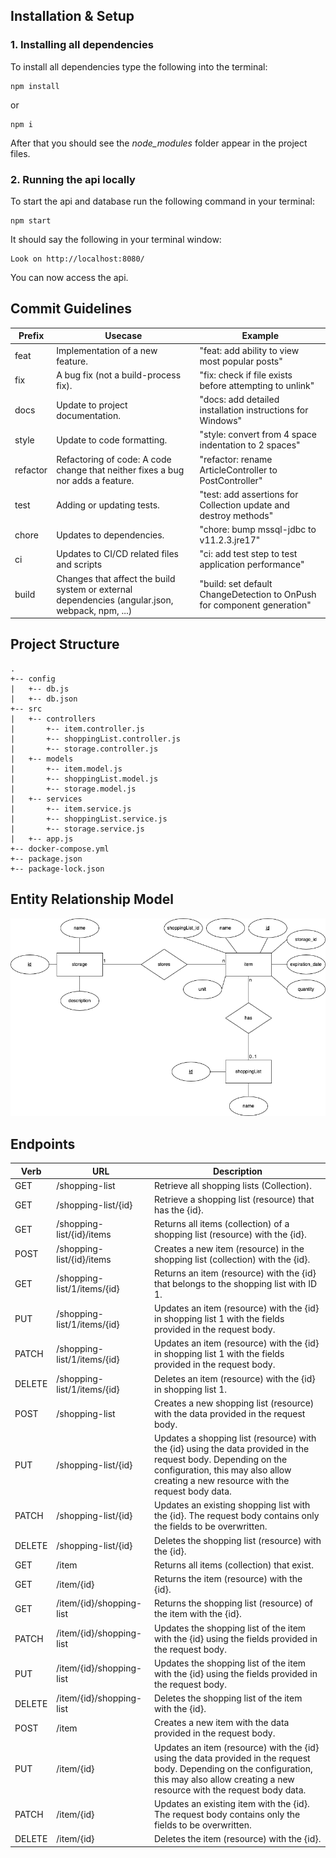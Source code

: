 ## Installation & Setup

### 1. Installing all dependencies

To install all dependencies type the following into the terminal:

```
npm install
```

or

```
npm i
```

After that you should see the _node_modules_ folder appear in the project files.

### 2. Running the api locally

To start the api and database run the following command in your terminal:

```
npm start
```

It should say the following in your terminal window:

```
Look on http://localhost:8080/
```

You can now access the api.

## Commit Guidelines

| Prefix   | Usecase                                                                                         | Example                                                                 |
| -------- | ----------------------------------------------------------------------------------------------- | ----------------------------------------------------------------------- |
| feat     | Implementation of a new feature.                                                                | "feat: add ability to view most popular posts"                          |
| fix      | A bug fix (not a build-process fix).                                                            | "fix: check if file exists before attempting to unlink"                 |
| docs     | Update to project documentation.                                                                | "docs: add detailed installation instructions for Windows"              |
| style    | Update to code formatting.                                                                      | "style: convert from 4 space indentation to 2 spaces"                   |
| refactor | Refactoring of code: A code change that neither fixes a bug nor adds a feature.                 | "refactor: rename ArticleController to PostController"                  |
| test     | Adding or updating tests.                                                                       | "test: add assertions for Collection update and destroy methods"        |
| chore    | Updates to dependencies.                                                                        | "chore: bump mssql-jdbc to v11.2.3.jre17"                               |
| ci       | Updates to CI/CD related files and scripts                                                      | "ci: add test step to test application performance"                     |
| build    | Changes that affect the build system or external dependencies (angular.json, webpack, npm, ...) | "build: set default ChangeDetection to OnPush for component generation" |

## Project Structure

```
.
+-- config
|   +-- db.js
|   +-- db.json
+-- src
|   +-- controllers
|       +-- item.controller.js
|       +-- shoppingList.controller.js
|       +-- storage.controller.js
|   +-- models
|       +-- item.model.js
|       +-- shoppingList.model.js
|       +-- storage.model.js
|   +-- services
|       +-- item.service.js
|       +-- shoppingList.service.js
|       +-- storage.service.js
|   +-- app.js
+-- docker-compose.yml
+-- package.json
+-- package-lock.json
```

## Entity Relationship Model

![ER Model SVG](docs/assets/er-model.png)

## Endpoints

| Verb   | URL                         | Description                                                                                                                                                                                           |
| ------ | --------------------------- | ----------------------------------------------------------------------------------------------------------------------------------------------------------------------------------------------------- |
| GET    | /shopping-list              | Retrieve all shopping lists (Collection).                                                                                                                                                             |
| GET    | /shopping-list/{id}         | Retrieve a shopping list (resource) that has the {id}.                                                                                                                                                |
| GET    | /shopping-list/{id}/items   | Returns all items (collection) of a shopping list (resource) with the {id}.                                                                                                                           |
| POST   | /shopping-list/{id}/items   | Creates a new item (resource) in the shopping list (collection) with the {id}.                                                                                                                        |
| GET    | /shopping-list/1/items/{id} | Returns an item (resource) with the {id} that belongs to the shopping list with ID 1.                                                                                                                 |
| PUT    | /shopping-list/1/items/{id} | Updates an item (resource) with the {id} in shopping list 1 with the fields provided in the request body.                                                                                             |
| PATCH  | /shopping-list/1/items/{id} | Updates an item (resource) with the {id} in shopping list 1 with the fields provided in the request body.                                                                                             |
| DELETE | /shopping-list/1/items/{id} | Deletes an item (resource) with the {id} in shopping list 1.                                                                                                                                          |
| POST   | /shopping-list              | Creates a new shopping list (resource) with the data provided in the request body.                                                                                                                    |
| PUT    | /shopping-list/{id}         | Updates a shopping list (resource) with the {id} using the data provided in the request body. Depending on the configuration, this may also allow creating a new resource with the request body data. |
| PATCH  | /shopping-list/{id}         | Updates an existing shopping list with the {id}. The request body contains only the fields to be overwritten.                                                                                         |
| DELETE | /shopping-list/{id}         | Deletes the shopping list (resource) with the {id}.                                                                                                                                                   |
| GET    | /item                       | Returns all items (collection) that exist.                                                                                                                                                            |
| GET    | /item/{id}                  | Returns the item (resource) with the {id}.                                                                                                                                                            |
| GET    | /item/{id}/shopping-list    | Returns the shopping list (resource) of the item with the {id}.                                                                                                                                       |
| PATCH  | /item/{id}/shopping-list    | Updates the shopping list of the item with the {id} using the fields provided in the request body.                                                                                                    |
| PUT    | /item/{id}/shopping-list    | Updates the shopping list of the item with the {id} using the fields provided in the request body.                                                                                                    |
| DELETE | /item/{id}/shopping-list    | Deletes the shopping list of the item with the {id}.                                                                                                                                                  |
| POST   | /item                       | Creates a new item with the data provided in the request body.                                                                                                                                        |
| PUT    | /item/{id}                  | Updates an item (resource) with the {id} using the data provided in the request body. Depending on the configuration, this may also allow creating a new resource with the request body data.         |
| PATCH  | /item/{id}                  | Updates an existing item with the {id}. The request body contains only the fields to be overwritten.                                                                                                  |
| DELETE | /item/{id}                  | Deletes the item (resource) with the {id}.                                                                                                                                                            |

